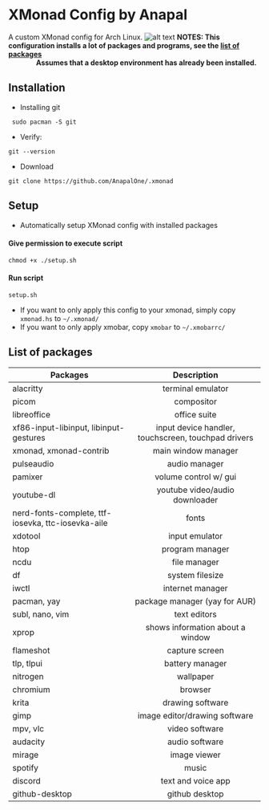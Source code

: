 # XMonad Config by Anapal
A custom XMonad config for Arch Linux.
![alt text](https://github.com/AnapalOne/pictures/blob/master/2022-04-13_17-41.png "XMonad")
   **NOTES: This configuration installs a lot of packages and programs, see the [list of packages](https://github.com/AnapalOne/xmonad#list-of-packages)**   
   &nbsp;&nbsp;&nbsp;&nbsp;&nbsp;&nbsp;&nbsp;&nbsp;&nbsp;&nbsp;&nbsp;&nbsp;&nbsp;&nbsp;**Assumes that a desktop environment has already been installed.**
   <!-- I know, very ugly. --> 

## Installation
- Installing git
``` 
 sudo pacman -S git
```

- Verify:
``` 
git --version
```

- Download
``` 
git clone https://github.com/AnapalOne/.xmonad
```  

## Setup
- Automatically setup XMonad config with installed packages
#### Give permission to execute script
```
chmod +x ./setup.sh
```
#### Run script
```
setup.sh
```

- If you want to only apply this config to your xmonad, simply copy `xmonad.hs` to `~/.xmonad/`
- If you want to only apply xmobar, copy `xmobar` to `~/.xmobarrc/`

## List of packages
| Packages                                           | Description |
| ---------------------------------------------------|:-------------:|
| alacritty                                          | terminal emulator |
| picom                                              | compositor |
| libreoffice                                        | office suite |
| xf86-input-libinput, libinput-gestures             | input device handler, touchscreen, touchpad drivers |
| xmonad, xmonad-contrib                             | main window manager |
| pulseaudio                                         | audio manager |
| pamixer                                            | volume control w/ gui |
| youtube-dl                                         | youtube video/audio downloader |
| nerd-fonts-complete, ttf-iosevka, ttc-iosevka-aile | fonts |
| xdotool                                            | input emulator |
| htop                                               | program manager |
| ncdu                                               | file manager |
| df                                                 | system filesize |
| iwctl                                              | internet manager |
| pacman, yay                                        | package manager (yay for AUR) |
| subl, nano, vim                                    | text editors |
| xprop                                              | shows information about a window |
| flameshot                                          | capture screen |
| tlp, tlpui                                         | battery manager |
| nitrogen                                           | wallpaper |
| chromium                                           | browser |
| krita                                              | drawing software |
| gimp                                               | image editor/drawing software |
| mpv, vlc                                           | video software |
| audacity                                           | audio software |
| mirage                                             | image viewer |
| spotify                                            | music |
| discord                                            | text and voice app |
| github-desktop                                     | github desktop |
